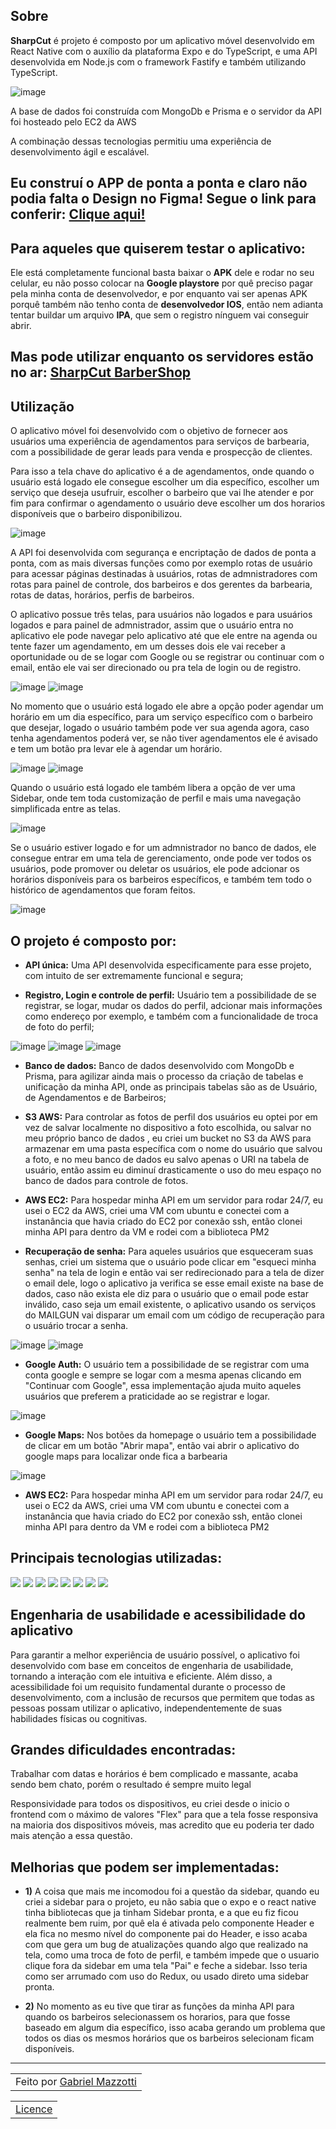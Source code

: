 ## Sobre

**SharpCut** é projeto é composto por um aplicativo móvel desenvolvido em React Native com o auxílio da plataforma Expo e do TypeScript, e uma API desenvolvida em Node.js com o framework Fastify e também utilizando TypeScript. 

![image](https://user-images.githubusercontent.com/70278577/232252768-55011811-e908-4cac-afc7-891614a68a03.png)

A base de dados foi construída com MongoDb e Prisma e o servidor da API foi hosteado pelo EC2 da AWS

A combinação dessas tecnologias permitiu uma experiência de desenvolvimento ágil e escalável.

## Eu construí o APP de ponta a ponta e claro não podia falta o Design no Figma! Segue o link para conferir: <a href="https://www.figma.com/file/dQGgpP6ZoErJ4U79iMfNvM/SharpCut-Mobile-Design?node-id=0%3A1&t=VY0GwgB6jG8K4XmQ-1" >Clique aqui!</a>

## Para aqueles que quiserem testar o aplicativo:

Ele está completamente funcional basta baixar o **APK** dele e rodar no seu celular, eu não posso colocar na **Google playstore** por quê preciso pagar pela minha conta de desenvolvedor, e por enquanto vai ser apenas APK porquê também não tenho conta de **desenvolvedor IOS**, então nem adianta tentar buildar um arquivo **IPA**, que sem o registro nínguem vai conseguir abrir.

## Mas pode utilizar enquanto os servidores estão no ar: <a href="https://expo.dev/artifacts/eas/nbGTtnkofYjtCdUHoVdRAu.apk" >SharpCut BarberShop</a>

## Utilização

O aplicativo móvel foi desenvolvido com o objetivo de fornecer aos usuários uma experiência de agendamentos para serviços de barbearia, com a possibilidade de gerar leads para venda e prospecção de clientes.

Para isso a tela chave do aplicativo é a de agendamentos, onde quando o usuário está logado ele consegue escolher um dia específico, escolher um serviço que deseja usufruir, escolher o barbeiro que vai lhe atender e por fim para confirmar o agendamento o usuário deve escolher um dos horarios disponíveis que o barbeiro disponibilizou.

![image](https://user-images.githubusercontent.com/70278577/232252900-59ca31eb-7337-488e-a2d2-448285f4ac0f.png)


A API foi desenvolvida com segurança e encriptação de dados de ponta a ponta, com as mais diversas funções como por exemplo rotas de usuário para acessar páginas destinadas à usuários, rotas de admnistradores com rotas para painel de controle, dos barbeiros e dos gerentes da barbearia, rotas de datas, horários, perfis de barbeiros.

O aplicativo possue três telas, para usuários não logados e para usuários logados e para painel de admnistrador, assim que o usuário entra no aplicativo ele pode navegar pelo aplicativo até que ele entre na agenda ou tente fazer um agendamento, em um desses dois ele vai receber a oportunidade ou de se logar com Google ou se registrar ou continuar com o email, então ele vai ser direcionado ou pra tela de login ou de registro.

![image](https://user-images.githubusercontent.com/70278577/232252986-7e12b77c-4feb-4bda-8c5e-3853291bc2bb.png)
![image](https://user-images.githubusercontent.com/70278577/232252996-f4831451-1ba1-480d-94f5-b6593a05a74d.png)

No momento que o usuário está logado ele abre a opção poder agendar um horário em um dia específico, para um serviço específico com o barbeiro que desejar, logado o usuário também pode ver sua agenda agora, caso tenha agendamentos poderá ver, se não tiver agendamentos ele é avisado e tem um botão pra levar ele à agendar um horário.

![image](https://user-images.githubusercontent.com/70278577/232253207-92bd8fec-ffb2-46b5-ad0e-a598cd8a4207.png)
![image](https://user-images.githubusercontent.com/70278577/232253218-980910eb-3703-467b-8785-a41d8c4c661a.png)

Quando o usuário está logado ele também libera a opção de ver uma Sidebar, onde tem toda customização de perfil e mais uma navegação simplificada entre as telas.

![image](https://user-images.githubusercontent.com/70278577/232253233-21279dbd-c89e-4021-95f4-cd50448251a3.png)

Se o usuário estiver logado e for um admnistrador no banco de dados, ele consegue entrar em uma tela de gerenciamento, onde pode ver todos os usuários, pode promover ou deletar os usuários, ele pode adcionar os horários disponíveis para os barbeiros específicos, e também tem todo o histórico de agendamentos que foram feitos.

![image](https://user-images.githubusercontent.com/70278577/232253243-66f2062c-d12e-4103-9986-8ddcaece9410.png)

## O projeto é composto por:

- **API única:** Uma API desenvolvida especificamente para esse projeto, com intuito de ser extremamente funcional e segura;

- **Registro, Login e controle de perfil:** Usuário tem a possibilidade de se registrar, se logar, mudar os dados do perfil, adcionar mais informações como endereço por exemplo, e também com a funcionalidade de troca de foto do perfil;

![image](https://user-images.githubusercontent.com/70278577/232253565-19e4a1aa-9ebb-4ead-9a74-6778fe4eb59d.png)
![image](https://user-images.githubusercontent.com/70278577/232253574-8c9a8101-aa16-4591-a7bf-597147aa5f75.png)
![image](https://user-images.githubusercontent.com/70278577/232253587-f4ede9a5-2d29-4de7-8c6d-94e8cf27778d.png)


- **Banco de dados:** Banco de dados desenvolvido com MongoDb e Prisma, para agilizar ainda mais o processo da criação de tabelas e unificação da minha API, onde as principais tabelas são as de Usuário, de Agendamentos e de Barbeiros;

- **S3 AWS:** Para controlar as fotos de perfil dos usuários eu optei por em vez de salvar localmente no dispositivo a foto escolhida, ou salvar no meu próprio banco de dados , eu criei um bucket no S3 da AWS para armazenar em uma pasta específica com o nome do usuário que salvou a foto, e no meu banco de dados eu salvo apenas o URI na tabela de usuário, então assim eu diminuí drasticamente o uso do meu espaço no banco de dados para controle de fotos.

- **AWS EC2:** Para hospedar minha API em um servidor para rodar 24/7, eu usei o EC2 da AWS, criei uma VM com ubuntu e conectei com a instanância que havia criado do EC2 por conexão ssh, então clonei minha API para dentro da VM e rodei com a biblioteca PM2

- **Recuperação de senha:** Para aqueles usuários que esqueceram suas senhas, criei um sistema que o usuário pode clicar em "esqueci minha senha" na tela de login e então vai ser redirecionado para a tela de dizer o email dele, logo o aplicativo ja verifica se esse email existe na base de dados, caso não exista ele diz para o usuário que o email pode estar inválido, caso seja um email existente, o aplicativo usando os serviços do MAILGUN vai disparar um email com um código de recuperação para o usuário trocar a senha.

![image](https://user-images.githubusercontent.com/70278577/232253739-c20a0d42-e03e-476d-bbe1-71e59971fbd9.png)
![image](https://user-images.githubusercontent.com/70278577/232253745-e12342c6-3556-40a6-aee8-1fb1bb3fe417.png)

- **Google Auth:** O usuário tem a possibilidade de se registrar com uma conta google e sempre se logar com a mesma apenas clicando em "Continuar com Google", essa implementação ajuda muito aqueles usuários que preferem a praticidade ao se registrar e logar.

![image](https://user-images.githubusercontent.com/70278577/232253892-69632821-c484-4e4b-b2a9-365816f01ed1.png)


- **Google Maps:** Nos botões da homepage o usuário tem a possibilidade de clicar em um botão "Abrir mapa", então vai abrir o aplicativo do google maps para localizar onde fica a barbearia

![image](https://user-images.githubusercontent.com/70278577/232253884-394b8892-5eaf-433a-88c8-f5589e5350ed.png)

- **AWS EC2:** Para hospedar minha API em um servidor para rodar 24/7, eu usei o EC2 da AWS, criei uma VM com ubuntu e conectei com a instanância que havia criado do EC2 por conexão ssh, então clonei minha API para dentro da VM e rodei com a biblioteca PM2


## Principais tecnologias utilizadas:

<div>
    <img src="https://img.shields.io/badge/TYPESCRIPT-000B1D?style=for-the-badge&logo=TYPESCRIPT&logoColor=white" />
    <img src="https://img.shields.io/badge/node.js-000B1D?style=for-the-badge&logo=node.js&logoColor=white" />
    <img src="https://img.shields.io/badge/react_native-000B1D.svg?style=for-the-badge&logo=react&logoColor=%white" /> 
    <img src="https://img.shields.io/badge/Prisma-000B1D?style=for-the-badge&logo=Prisma&logoColor=white" /> 
    <img src="https://img.shields.io/badge/MongoDB-000B1D.svg?style=for-the-badge&logo=mongodb&logoColor=white" /> 
    <img src="https://img.shields.io/badge/EXPO-000B1D.svg?style=for-the-badge&logo=expo&logoColor=white" /> 
    <img src="https://img.shields.io/badge/AWS-000B1D.svg?style=for-the-badge&logo=amazon-aws&logoColor=white" />
    <img src="https://img.shields.io/badge/GOOGLE-000B1D.svg?style=for-the-badge&logo=google&logoColor=white" /> 
  
</div>

## Engenharia de usabilidade e acessibilidade do aplicativo <br>

Para garantir a melhor experiência de usuário possível, o aplicativo foi desenvolvido com base em conceitos de engenharia de usabilidade, tornando a interação com ele intuitiva e eficiente. Além disso, a acessibilidade foi um requisito fundamental durante o processo de desenvolvimento, com a inclusão de recursos que permitem que todas as pessoas possam utilizar o aplicativo, independentemente de suas habilidades físicas ou cognitivas.

## Grandes dificuldades encontradas:

   Trabalhar com datas e horários é bem complicado e massante, acaba sendo bem chato, porém o resultado é sempre muito legal
   
   Responsividade para todos os dispositivos, eu criei desde o inicio o frontend com o máximo de valores "Flex" para que a tela fosse responsiva na maioria       dos dispositivos móveis, mas acredito que eu poderia ter dado mais atenção a essa questão.
   
## Melhorias que podem ser implementadas:

- **1)**    A coisa que mais me incomodou foi a questão da sidebar, quando eu criei a sidebar para o projeto, eu não sabia que o expo e o react native tinha     bibliotecas que ja tinham Sidebar pronta, e a que eu fiz ficou realmente bem ruim, por quê ela é ativada pelo componente Header e ela fica no mesmo nível do componente pai do Header, e isso acaba com que gera um bug de atualizações quando algo que realizado na tela, como uma troca de foto de perfil, e também impede que o usuario clique fora da sidebar em uma tela "Pai" e feche a sidebar. Isso teria como ser arrumado com uso do Redux, ou usado direto uma sidebar pronta.

- **2)**    No momento as eu tive que tirar as funções da minha API para quando os barbeiros selecionassem os horarios, para que fosse baseado em algum dia específico, isso acaba gerando um problema que todos os dias os mesmos horários que os barbeiros selecionam ficam disponíveis.

---

<table>
    <td>
      Feito por <a href="https://github.com/Mazzotti1">Gabriel Mazzotti</a>
    </td>
</table>
<table>
    <td>
        <a href="https://github.com/Mazzotti1/BarberCutApp/blob/main/LICENSE">Licence</a>
    </td>
</table>

